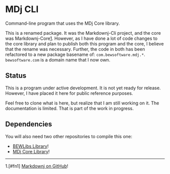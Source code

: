 # MDj CLI
Command-line program that uses the MDj Core library.

This is a renamed package.  It was the Markdownj-Cli project, and the core
was Markdownj-Core[1].  However, as I have done a lot of code changes to the core
library and plan to publish both this program and the core, I believe that the
rename was necessary.  Further, the code in both has been refactored to a new
package basename of: `com.bewsoftware.mdj.*`.  `bewsoftware.com` is a domain 
name that I now own.

## Status
This is a program under active development.  It is not yet ready for release.
However, I have placed it here for public reference purposes.

Feel free to clone what is here, but realize that I am still working on it.  The documentation
is limited.  That is part of the work in progress.

## Dependencies
You will also need two other repositories to compile this one:

- [BEWLibs Library][bewl]!
- [MDj Core Library][mjc]!

---

1.[#fn1] [Markdownj on GitHub][markdownj]! 

[1]:#fn1 "Original source on Github"
[markdownj]:https://github.com/myabc/markdownj
[bewl]:https://github.com/bewillcott/bewlibs
[mjc]:https://github.com/bewillcott/mdj
